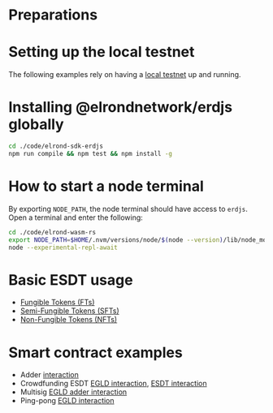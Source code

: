 # Preparations

# Setting up the local testnet

The following examples rely on having a [local testnet](https://docs.elrond.com/developers/setup-local-testnet/) up and running.

# Installing @elrondnetwork/erdjs globally

```bash
cd ./code/elrond-sdk-erdjs
npm run compile && npm test && npm install -g
```

# How to start a node terminal

By exporting `NODE_PATH`, the node terminal should have access to `erdjs`.
Open a terminal and enter the following:

```bash
cd ./code/elrond-wasm-rs
export NODE_PATH=$HOME/.nvm/versions/node/$(node --version)/lib/node_modules
node --experimental-repl-await
```

# Basic ESDT usage

- [Fungible Tokens (FTs)](esdt-FT-fungible-tokens.md)
- [Semi-Fungible Tokens (SFTs)](esdt-SFT-semi-fungible-tokens.md)
- [Non-Fungible Tokens (NFTs)](esdt-NFT-non-fungible-tokens.md)

# Smart contract examples

- Adder [interaction](../../../contracts/examples/adder/interaction/Adder.erdjs.md)
- Crowdfunding ESDT [EGLD interaction](../../../contracts/examples/crowdfunding-esdt/interaction/Crowdfunding-egld.erdjs.md), [ESDT interaction](../../../contracts/examples/crowdfunding-esdt/interaction/Crowdfunding-esdt.erdjs.md)
- Multisig [EGLD adder interaction](../../../contracts/examples/multisig/interaction/Multisig-adder-egld.erdjs.md)
- Ping-pong [EGLD interaction](../../../contracts/examples/ping-pong-egld/interaction/Ping-pong-egld.erdjs.md)
